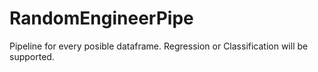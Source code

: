 # RandomEngineerPipe
Pipeline for every posible dataframe. Regression or Classification will be supported.
